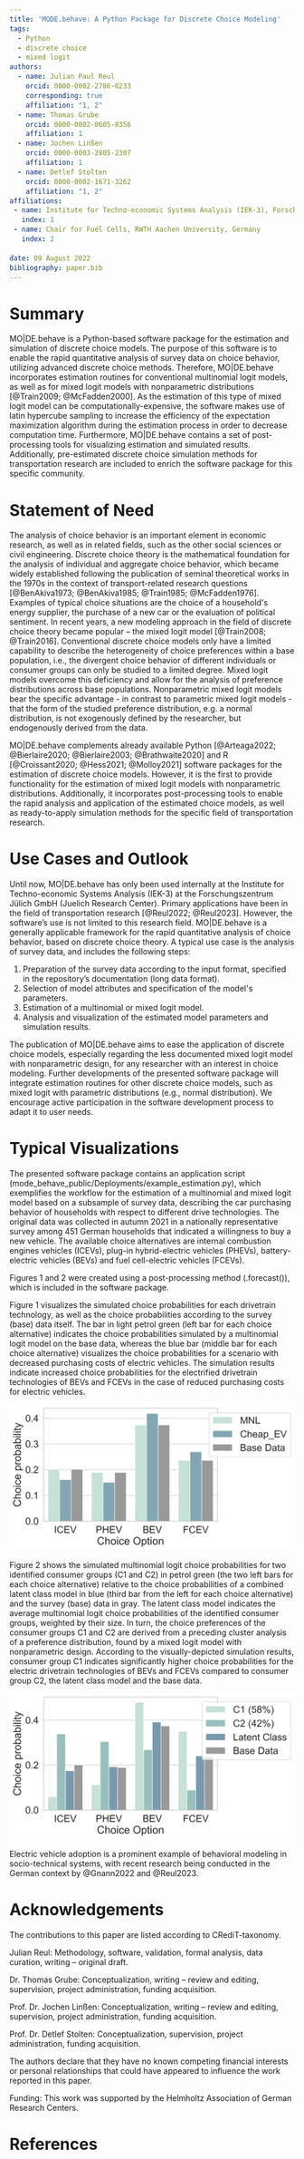 ```yaml
---
title: 'MODE.behave: A Python Package for Discrete Choice Modeling'
tags:
  - Python
  - discrete choice
  - mixed logit
authors:
  - name: Julian Paul Reul
    orcid: 0000-0002-2786-0233
    corresponding: true
    affiliation: "1, 2"
  - name: Thomas Grube
    orcid: 0000-0002-0605-8356
    affiliation: 1
  - name: Jochen Linßen
    orcid: 0000-0003-2805-2307
    affiliation: 1
  - name: Detlef Stolten
    orcid: 0000-0002-1671-3262
    affiliation: "1, 2"
affiliations:
 - name: Institute for Techno-economic Systems Analysis (IEK-3), Forschungszentrum Jülich GmbH, Germany
   index: 1
 - name: Chair for Fuel Cells, RWTH Aachen University, Germany
   index: 2

date: 09 August 2022
bibliography: paper.bib
---
```


# Summary

MO|DE.behave is a Python-based software package for the estimation and 
simulation of discrete choice models. The purpose of this software is to enable 
the rapid quantitative analysis of survey data on choice behavior, 
utilizing advanced discrete choice methods. 
Therefore, MO|DE.behave incorporates estimation routines for conventional 
multinomial logit models, as well as for mixed logit models with nonparametric 
distributions [@Train2009; @McFadden2000]. As the estimation of this type of 
mixed logit model can be computationally-expensive, the software makes use
of latin hypercube sampling to increase the efficiency of the expectation 
maximization algorithm during the estimation process in order to decrease 
computation time. 
Furthermore, MO|DE.behave contains a set of post-processing tools for visualizing 
estimation and simulated results. Additionally, pre-estimated 
discrete choice simulation methods for transportation research are included to 
enrich the software package for this specific community.

# Statement of Need

The analysis of choice behavior is an important element in economic research, as 
well as in related fields, such as the other social sciences or civil engineering. 
Discrete choice theory is the mathematical foundation for the analysis of 
individual and aggregate choice behavior, which became widely established following 
the publication of seminal theoretical works in the 1970s in the context of 
transport-related research questions [@BenAkiva1973; @BenAkiva1985; @Train1985; @McFadden1976]. 
Examples of typical choice situations are the choice of a household's 
energy supplier, the purchase of a new car or the evaluation of political sentiment. 
In recent years, a new modeling approach in the field of discrete choice theory 
became popular – the mixed logit model [@Train2008; @Train2016]. 
Conventional discrete choice models only have a limited capability to describe 
the heterogeneity of choice preferences within a base population, i.e., 
the divergent choice behavior of different individuals or consumer groups can 
only be studied to a limited degree. Mixed logit models overcome this deficiency and 
allow for the analysis of preference distributions across base populations.
Nonparametric mixed logit models bear the specific advantage - in contrast
to parametric mixed logit models - that the form of the studied preference 
distribution, e.g. a normal distribution, is not exogenously defined by the
researcher, but endogenously derived from the data.

MO|DE.behave complements already available Python 
[@Arteaga2022; @Bierlaire2020; @Bierlaire2003; @Brathwaite2020] and R 
[@Croissant2020; @Hess2021; @Molloy2021] software packages for the estimation 
of discrete choice models. However, it is the first to provide functionality 
for the estimation of mixed logit models with nonparametric distributions. 
Additionally, it incorporates post-processing tools to enable the rapid analysis 
and application of the estimated choice models, as well as ready-to-apply 
simulation methods for the specific field of transportation research.

# Use Cases and Outlook

Until now, MO|DE.behave has only been used internally at the Institute for 
Techno-economic Systems Analysis (IEK-3) at the Forschungszentrum Jülich GmbH 
(Juelich Research Center). Primary applications have been in the 
field of transportation research [@Reul2022; @Reul2023]. 
However, the software’s use is not limited to this research field. 
MO|DE.behave is a generally applicable framework for the rapid quantitative 
analysis of choice behavior, based on discrete choice theory. 
A typical use case is the analysis of survey data, and includes the following steps:

 1. Preparation of the survey data according to the input format, specified in the repository’s documentation (long data format).
 2. Selection of model attributes and specification of the model's parameters.
 3. Estimation of a multinomial or mixed logit model.
 4. Analysis and visualization of the estimated model parameters and simulation results. 

The publication of MO|DE.behave aims to ease the application of discrete choice 
models, especially regarding the less documented mixed logit model with 
nonparametric design, for any researcher with an interest in choice modeling.
Further developments of the presented software package will integrate 
estimation routines for other discrete choice models, such as mixed logit with 
parametric distributions (e.g., normal distribution). 
We encourage active participation in the software development process to adapt 
it to user needs.

# Typical Visualizations

The presented software package contains an application script 
(mode_behave_public/Deployments/example_estimation.py), 
which exemplifies the workflow for the estimation of a multinomial and 
mixed logit model based on a subsample of survey data, describing the car 
purchasing behavior of households with respect to different drive technologies.
The original data was collected in autumn 2021 in a nationally representative
survey among 451 German households that indicated a willingness to buy a new vehicle.
The available choice alternatives are internal combustion engines vehicles (ICEVs), 
plug-in hybrid-electric vehicles (PHEVs), battery-electric vehicles (BEVs) and 
fuel cell-electric vehicles (FCEVs).

Figures 1 and 2 were created using a post-processing method (.forecast()), 
which is included in the software package.

Figure 1 visualizes the simulated choice probabilities for each drivetrain technology, 
as well as the choice probabilities according to the survey (base) data itself. 
The bar in light petrol green (left bar for each choice alternative) indicates 
the choice probabilities simulated by a multinomial logit model on the 
base data, whereas the blue bar (middle bar for each choice alternative) 
visualizes the choice probabilities for a scenario with decreased purchasing 
costs of electric vehicles. The simulation results indicate increased 
choice probabilities for the electrified drivetrain technologies of BEVs and FCEVs in 
the case of reduced purchasing costs for electric vehicles.

![Simulated choice probabilities for a conventional multinomial logit model in comparison to a scenario variation with decreased purchasing costs for electric vehicles and the survey (base) data.](mode_behave_public/Visualizations/forecast_sensitivity.png)

Figure 2 shows the simulated multinomial logit choice probabilities for two identified consumer 
groups (C1 and C2) in petrol green (the two left bars for each choice alternative)
relative to the choice probabilities of a combined latent class model in blue 
(third bar from the left for each choice alternative) and the survey (base) 
data in gray. The latent class model indicates the average multinomial logit choice probabilities 
of the identified consumer groups, weighted by their size.
In turn, the choice preferences of the consumer groups C1 and C2 are derived 
from a preceding cluster analysis of a preference distribution, 
found by a mixed logit model with nonparametric design. 
According to the visually-depicted simulation results, 
consumer group C1 indicates significantly higher choice probabilities for the 
electric drivetrain technologies of BEVs and FCEVs compared to consumer group C2, 
the latent class model and the base data.

![Simulated choice probabilities for two identified consumer groups (C1 & C2), a latent class model and the survey (base) data. The latent class model indicates the average choice probabilities of the identified consumer groups, weighted by their size](mode_behave_public/Visualizations/forecast_clustering.png)

Electric vehicle adoption is a prominent example of behavioral modeling in 
socio-technical systems, with recent research being conducted in the German
context by @Gnann2022 and @Reul2023.  

# Acknowledgements

The contributions to this paper are listed according to CRediT-taxonomy.

Julian Reul: Methodology, software, validation, formal analysis, data curation, 
writing – original draft.

Dr. Thomas Grube: Conceptualization, writing – review and editing, supervision, 
project administration, funding acquisition.
 
Prof. Dr. Jochen Linßen: Conceptualization, writing – review and editing, 
supervision, project administration, funding acquisition.

Prof. Dr. Detlef Stolten: Conceptualization, supervision, 
project administration, funding acquisition.

The authors declare that they have no known competing financial interests or 
personal relationships that could have appeared to influence the work reported 
in this paper.

Funding: This work was supported by the Helmholtz Association of German Research Centers.

# References